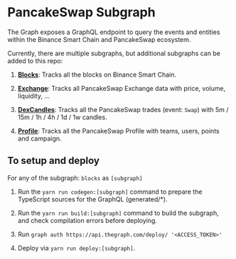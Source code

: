 # PancakeSwap Subgraph

The Graph exposes a GraphQL endpoint to query the events and entities within the Binance Smart Chain and PancakeSwap ecosystem.

Currently, there are multiple subgraphs, but additional subgraphs can be added to this repo:

1. **[Blocks](https://thegraph.com/explorer/subgraph/pancakeswap/blocks)**: Tracks all the blocks on Binance Smart Chain.

2. **[Exchange](https://thegraph.com/explorer/subgraph/pancakeswap/exchange)**: Tracks all PancakeSwap Exchange data with price, volume, liquidity, ...

3. **[DexCandles](https://thegraph.com/explorer/subgraph/pancakeswap/dex-candles)**: Tracks all the PancakeSwap trades (event: `Swap`) with 5m / 15m / 1h / 4h / 1d / 1w candles.

4. **[Profile](https://thegraph.com/explorer/subgraph/pancakeswap/profile)**: Tracks all the PancakeSwap Profile with teams, users, points and campaign.

## To setup and deploy

For any of the subgraph: `blocks` as `[subgraph]`

1. Run the `yarn run codegen:[subgraph]` command to prepare the TypeScript sources for the GraphQL (generated/*).

2. Run the `yarn run build:[subgraph]` command to build the subgraph, and check compilation errors before deploying.

3. Run `graph auth https://api.thegraph.com/deploy/ '<ACCESS_TOKEN>'`

4. Deploy via `yarn run deploy:[subgraph]`.
